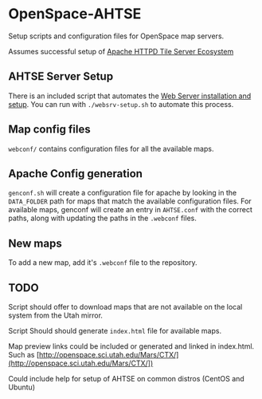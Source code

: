 # OpenSpace-AHTSE

Setup scripts and configuration files for OpenSpace map servers.

Assumes successful setup of [Apache HTTPD Tile Server Ecosystem](https://github.com/lucianpls/AHTSE)

## AHTSE Server Setup

There is an included script that automates the [Web Server installation and setup](http://wiki.openspaceproject.com/docs/builders/wms/server-install). You can run with `./websrv-setup.sh` to automate this process.

## Map config files

`webconf/` contains configuration files for all the available maps.

## Apache Config generation

`genconf.sh` will create a configuration file for apache by looking in the `DATA_FOLDER` path for maps that match the available configuration files. For available maps, genconf will create an entry in `AHTSE.conf` with the correct paths, along with updating the paths in the `.webconf` files.

## New maps

To add a new map, add it's `.webconf` file to the repository.

## TODO

Script should offer to download maps that are not available on the local system from the Utah mirror.

Script Should should generate `index.html` file for available maps.

Map preview links could be included or generated and linked in index.html. Such as [http://openspace.sci.utah.edu/Mars/CTX/](http://openspace.sci.utah.edu/Mars/CTX/])

Could include help for setup of AHTSE on common distros (CentOS and Ubuntu)
